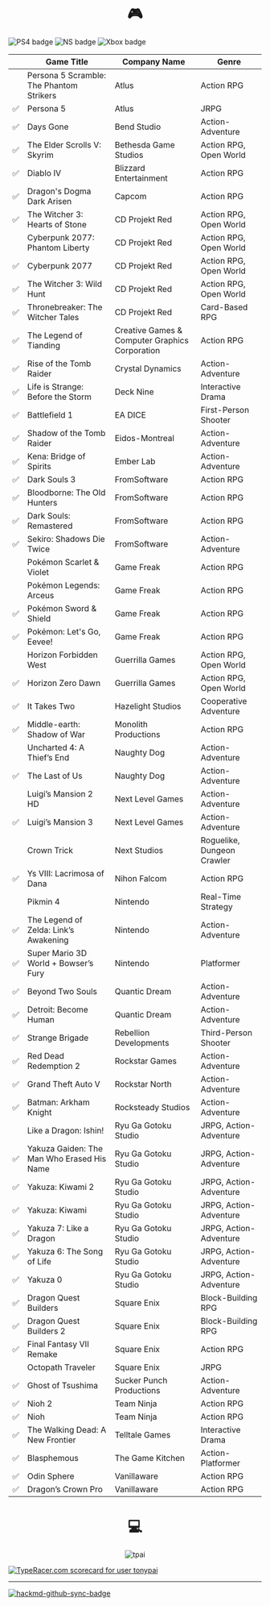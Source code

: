 <h1 align="center">🎮</h1>

![PS4 badge](https://img.shields.io/badge/PlayStation4-yes-green.svg)
![NS badge](https://img.shields.io/badge/Nintendo%20Switch-yes-green.svg)
![Xbox badge](https://img.shields.io/badge/Xbox-no-red.svg)

|     | Game Title                                 | Company Name                                   | Genre                      |
|:--- | ------------------------------------------ | ---------------------------------------------- | -------------------------- |
|     | Persona 5 Scramble: The Phantom Strikers   | Atlus                                          | Action RPG                 |
| ✅  | Persona 5                                  | Atlus                                          | JRPG                       |
| ✅  | Days Gone                                  | Bend Studio                                    | Action-Adventure           |
| ✅  | The Elder Scrolls V: Skyrim                | Bethesda Game Studios                          | Action RPG, Open World     |
| ✅  | Diablo IV                                  | Blizzard Entertainment                         | Action RPG                 |
| ✅  | Dragon's Dogma Dark Arisen                 | Capcom                                         | Action RPG                 |
| ✅  | The Witcher 3: Hearts of Stone             | CD Projekt Red                                 | Action RPG, Open World     |
|     | Cyberpunk 2077: Phantom Liberty            | CD Projekt Red                                 | Action RPG, Open World     |
| ✅  | Cyberpunk 2077                             | CD Projekt Red                                 | Action RPG, Open World     |
| ✅  | The Witcher 3: Wild Hunt                   | CD Projekt Red                                 | Action RPG, Open World     |
| ✅  | Thronebreaker: The Witcher Tales           | CD Projekt Red                                 | Card-Based RPG             |
| ✅  | The Legend of Tianding                     | Creative Games & Computer Graphics Corporation | Action RPG                 |
| ✅  | Rise of the Tomb Raider                    | Crystal Dynamics                               | Action-Adventure           |
| ✅  | Life is Strange: Before the Storm          | Deck Nine                                      | Interactive Drama          |
| ✅  | Battlefield 1                              | EA DICE                                        | First-Person Shooter       |
| ✅  | Shadow of the Tomb Raider                  | Eidos-Montreal                                 | Action-Adventure           |
| ✅  | Kena: Bridge of Spirits                    | Ember Lab                                      | Action-Adventure           |
| ✅  | Dark Souls 3                               | FromSoftware                                   | Action RPG                 |
| ✅  | Bloodborne: The Old Hunters                | FromSoftware                                   | Action RPG                 |
| ✅  | Dark Souls: Remastered                     | FromSoftware                                   | Action RPG                 |
| ✅  | Sekiro: Shadows Die Twice                  | FromSoftware                                   | Action-Adventure           |
|     | Pokémon Scarlet & Violet                   | Game Freak                                     | Action RPG                 |
|     | Pokémon Legends: Arceus                    | Game Freak                                     | Action RPG                 |
| ✅  | Pokémon Sword & Shield                     | Game Freak                                     | Action RPG                 |
| ✅  | Pokémon: Let's Go, Eevee!                  | Game Freak                                     | Action RPG                 |
|     | Horizon Forbidden West                     | Guerrilla Games                                | Action RPG, Open World     |
| ✅  | Horizon Zero Dawn                          | Guerrilla Games                                | Action RPG, Open World     |
| ✅  | It Takes Two                               | Hazelight Studios                              | Cooperative Adventure      |
| ✅  | Middle-earth: Shadow of War                | Monolith Productions                           | Action RPG                 |
|     | Uncharted 4: A Thief’s End                 | Naughty Dog                                    | Action-Adventure           |
| ✅  | The Last of Us                             | Naughty Dog                                    | Action-Adventure           |
|     | Luigi’s Mansion 2 HD                       | Next Level Games                               | Action-Adventure           |
| ✅  | Luigi’s Mansion 3                          | Next Level Games                               | Action-Adventure           |
|     | Crown Trick                                | Next Studios                                   | Roguelike, Dungeon Crawler |
| ✅  | Ys VIII: Lacrimosa of Dana                 | Nihon Falcom                                   | Action RPG                 |
|     | Pikmin 4                                   | Nintendo                                       | Real-Time Strategy         |
| ✅  | The Legend of Zelda: Link’s Awakening      | Nintendo                                       | Action-Adventure           |
| ✅  | Super Mario 3D World + Bowser’s Fury       | Nintendo                                       | Platformer                 |
| ✅  | Beyond Two Souls                           | Quantic Dream                                  | Action-Adventure           |
| ✅  | Detroit: Become Human                      | Quantic Dream                                  | Action-Adventure           |
| ✅  | Strange Brigade                            | Rebellion Developments                         | Third-Person Shooter       |
| ✅  | Red Dead Redemption 2                      | Rockstar Games                                 | Action-Adventure           |
| ✅  | Grand Theft Auto V                         | Rockstar North                                 | Action-Adventure           |
| ✅  | Batman: Arkham Knight                      | Rocksteady Studios                             | Action-Adventure           |
|     | Like a Dragon: Ishin!                      | Ryu Ga Gotoku Studio                           | JRPG, Action-Adventure     |
| ✅  | Yakuza Gaiden: The Man Who Erased His Name | Ryu Ga Gotoku Studio                           | JRPG, Action-Adventure     |
| ✅  | Yakuza: Kiwami 2                           | Ryu Ga Gotoku Studio                           | JRPG, Action-Adventure     |
| ✅  | Yakuza: Kiwami                             | Ryu Ga Gotoku Studio                           | JRPG, Action-Adventure     |
| ✅  | Yakuza 7: Like a Dragon                    | Ryu Ga Gotoku Studio                           | JRPG, Action-Adventure     |
| ✅  | Yakuza 6: The Song of Life                 | Ryu Ga Gotoku Studio                           | JRPG, Action-Adventure     |
| ✅  | Yakuza 0                                   | Ryu Ga Gotoku Studio                           | JRPG, Action-Adventure     |
| ✅  | Dragon Quest Builders                      | Square Enix                                    | Block-Building RPG         |
| ✅  | Dragon Quest Builders 2                    | Square Enix                                    | Block-Building RPG         |
| ✅  | Final Fantasy VII Remake                   | Square Enix                                    | Action RPG                 |
|     | Octopath Traveler                          | Square Enix                                    | JRPG                       |
| ✅  | Ghost of Tsushima                          | Sucker Punch Productions                       | Action-Adventure           |
| ✅  | Nioh 2                                     | Team Ninja                                     | Action RPG                 |
| ✅  | Nioh                                       | Team Ninja                                     | Action RPG                 |
| ✅  | The Walking Dead: A New Frontier           | Telltale Games                                 | Interactive Drama          |
| ✅  | Blasphemous                                | The Game Kitchen                               | Action-Platformer          |
| ✅  | Odin Sphere                                | Vanillaware                                    | Action RPG                 |
| ✅  | Dragon’s Crown Pro                         | Vanillaware                                    | Action RPG                 |

<h1 align="center">💻</h1>

<p align="center"> <img src="https://github-readme-stats.vercel.app/api?username=tpai&theme=dark&show_icons=true" alt="tpai" /> </p>

<a href="https://data.typeracer.com/pit/profile?user=tonypai&ref=badge" target="_top"><img src="https://data.typeracer.com/misc/badge?user=tonypai" border="0" alt="TypeRacer.com scorecard for user tonypai"/></a>

---

[![hackmd-github-sync-badge](https://hackmd.io/CS5hjQNdQeKyYW3b__aEEQ/badge)](https://hackmd.io/CS5hjQNdQeKyYW3b__aEEQ)

